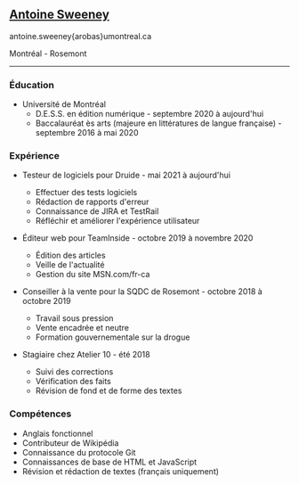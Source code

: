 ## [Antoine Sweeney](https://www.antoinesweeney.com/)
antoine.sweeney{arobas}umontreal.ca

Montréal - Rosemont

***

### Éducation

- Université de Montréal
  - D.E.S.S. en édition numérique - septembre 2020 à aujourd'hui
  - Baccalauréat ès arts (majeure en littératures de langue française) - septembre 2016 à mai 2020


### Expérience

- Testeur de logiciels pour Druide - mai 2021 à aujourd'hui

  - Effectuer des tests logiciels
  - Rédaction de rapports d'erreur
  - Connaissance de JIRA et TestRail
  - Réfléchir et améliorer l'expérience utilisateur


- Éditeur web pour TeamInside - octobre 2019 à novembre 2020

  - Édition des articles
  - Veille de l'actualité
  - Gestion du site MSN.com/fr-ca


- Conseiller à la vente pour la SQDC de Rosemont - octobre 2018 à octobre 2019

  - Travail sous pression
  - Vente encadrée et neutre
  - Formation gouvernementale sur la drogue


- Stagiaire chez Atelier 10 - été 2018

   - Suivi des corrections
   - Vérification des faits 
   - Révision de fond et de forme des textes


### Compétences

- Anglais fonctionnel
- Contributeur de Wikipédia
- Connaissance du protocole Git
- Connaissances de base de HTML et JavaScript
- Révision et rédaction de textes (français uniquement)
